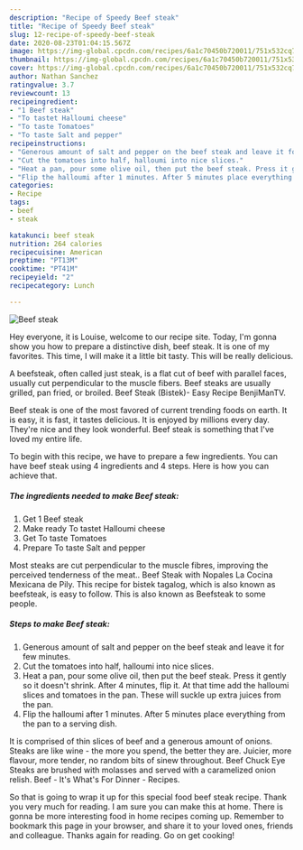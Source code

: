 ```yaml
---
description: "Recipe of Speedy Beef steak"
title: "Recipe of Speedy Beef steak"
slug: 12-recipe-of-speedy-beef-steak
date: 2020-08-23T01:04:15.567Z
image: https://img-global.cpcdn.com/recipes/6a1c70450b720011/751x532cq70/beef-steak-recipe-main-photo.jpg
thumbnail: https://img-global.cpcdn.com/recipes/6a1c70450b720011/751x532cq70/beef-steak-recipe-main-photo.jpg
cover: https://img-global.cpcdn.com/recipes/6a1c70450b720011/751x532cq70/beef-steak-recipe-main-photo.jpg
author: Nathan Sanchez
ratingvalue: 3.7
reviewcount: 13
recipeingredient:
- "1 Beef steak"
- "To tastet Halloumi cheese"
- "To taste Tomatoes"
- "To taste Salt and pepper"
recipeinstructions:
- "Generous amount of salt and pepper on the beef steak and leave it for few minutes."
- "Cut the tomatoes into half, halloumi into nice slices."
- "Heat a pan, pour some olive oil, then put the beef steak. Press it gently so it doesn&#39;t shrink. After 4 minutes, flip it. At that time add the halloumi slices and tomatoes in the pan. These will suckle up extra juices from the pan."
- "Flip the halloumi after 1 minutes. After 5 minutes place everything from the pan to a serving dish."
categories:
- Recipe
tags:
- beef
- steak

katakunci: beef steak 
nutrition: 264 calories
recipecuisine: American
preptime: "PT13M"
cooktime: "PT41M"
recipeyield: "2"
recipecategory: Lunch

---
```



![Beef steak](https://img-global.cpcdn.com/recipes/6a1c70450b720011/751x532cq70/beef-steak-recipe-main-photo.jpg)

Hey everyone, it is Louise, welcome to our recipe site. Today, I'm gonna show you how to prepare a distinctive dish, beef steak. It is one of my favorites. This time, I will make it a little bit tasty. This will be really delicious.

A beefsteak, often called just steak, is a flat cut of beef with parallel faces, usually cut perpendicular to the muscle fibers. Beef steaks are usually grilled, pan fried, or broiled. Beef Steak (Bistek)- Easy Recipe BenjiManTV.

Beef steak is one of the most favored of current trending foods on earth. It is easy, it is fast, it tastes delicious. It is enjoyed by millions every day. They're nice and they look wonderful. Beef steak is something that I've loved my entire life.


To begin with this recipe, we have to prepare a few ingredients. You can have beef steak using 4 ingredients and 4 steps. Here is how you can achieve that.

<!--inarticleads1-->

##### The ingredients needed to make Beef steak:

1. Get 1 Beef steak
1. Make ready To tastet Halloumi cheese
1. Get To taste Tomatoes
1. Prepare To taste Salt and pepper


Most steaks are cut perpendicular to the muscle fibres, improving the perceived tenderness of the meat.. Beef Steak with Nopales La Cocina Mexicana de Pily. This recipe for bistek tagalog, which is also known as beefsteak, is easy to follow. This is also known as Beefsteak to some people. 

<!--inarticleads2-->

##### Steps to make Beef steak:

1. Generous amount of salt and pepper on the beef steak and leave it for few minutes.
1. Cut the tomatoes into half, halloumi into nice slices.
1. Heat a pan, pour some olive oil, then put the beef steak. Press it gently so it doesn&#39;t shrink. After 4 minutes, flip it. At that time add the halloumi slices and tomatoes in the pan. These will suckle up extra juices from the pan.
1. Flip the halloumi after 1 minutes. After 5 minutes place everything from the pan to a serving dish.


It is comprised of thin slices of beef and a generous amount of onions. Steaks are like wine - the more you spend, the better they are. Juicier, more flavour, more tender, no random bits of sinew throughout. Beef Chuck Eye Steaks are brushed with molasses and served with a caramelized onion relish. Beef - It&#39;s What&#39;s For Dinner - Recipes. 

So that is going to wrap it up for this special food beef steak recipe. Thank you very much for reading. I am sure you can make this at home. There is gonna be more interesting food in home recipes coming up. Remember to bookmark this page in your browser, and share it to your loved ones, friends and colleague. Thanks again for reading. Go on get cooking!
